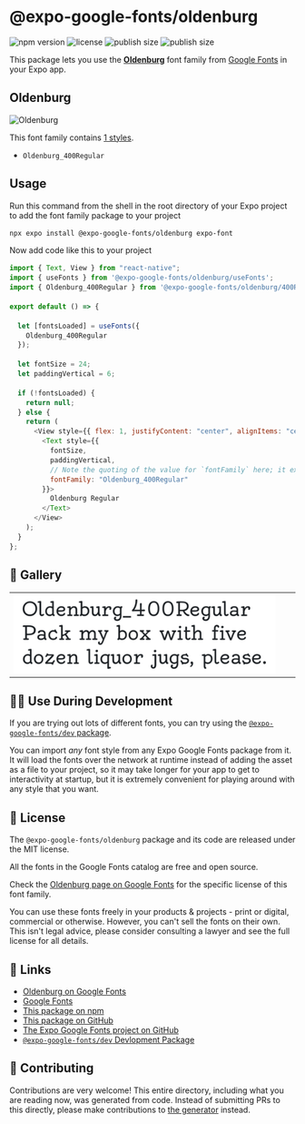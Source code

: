 # @expo-google-fonts/oldenburg

![npm version](https://flat.badgen.net/npm/v/@expo-google-fonts/oldenburg)
![license](https://flat.badgen.net/github/license/expo/google-fonts)
![publish size](https://flat.badgen.net/packagephobia/install/@expo-google-fonts/oldenburg)
![publish size](https://flat.badgen.net/packagephobia/publish/@expo-google-fonts/oldenburg)

This package lets you use the [**Oldenburg**](https://fonts.google.com/specimen/Oldenburg) font family from [Google Fonts](https://fonts.google.com/) in your Expo app.

## Oldenburg

![Oldenburg](./font-family.png)

This font family contains [1 styles](#-gallery).

- `Oldenburg_400Regular`

## Usage

Run this command from the shell in the root directory of your Expo project to add the font family package to your project

```sh
npx expo install @expo-google-fonts/oldenburg expo-font
```

Now add code like this to your project

```js
import { Text, View } from "react-native";
import { useFonts } from '@expo-google-fonts/oldenburg/useFonts';
import { Oldenburg_400Regular } from '@expo-google-fonts/oldenburg/400Regular';

export default () => {

  let [fontsLoaded] = useFonts({
    Oldenburg_400Regular
  });

  let fontSize = 24;
  let paddingVertical = 6;

  if (!fontsLoaded) {
    return null;
  } else {
    return (
      <View style={{ flex: 1, justifyContent: "center", alignItems: "center" }}>
        <Text style={{
          fontSize,
          paddingVertical,
          // Note the quoting of the value for `fontFamily` here; it expects a string!
          fontFamily: "Oldenburg_400Regular"
        }}>
          Oldenburg Regular
        </Text>
      </View>
    );
  }
};
```

## 🔡 Gallery


||||
|-|-|-|
|![Oldenburg_400Regular](./400Regular/Oldenburg_400Regular.ttf.png)||||


## 👩‍💻 Use During Development

If you are trying out lots of different fonts, you can try using the [`@expo-google-fonts/dev` package](https://github.com/expo/google-fonts/tree/master/font-packages/dev#readme).

You can import _any_ font style from any Expo Google Fonts package from it. It will load the fonts over the network at runtime instead of adding the asset as a file to your project, so it may take longer for your app to get to interactivity at startup, but it is extremely convenient for playing around with any style that you want.


## 📖 License

The `@expo-google-fonts/oldenburg` package and its code are released under the MIT license.

All the fonts in the Google Fonts catalog are free and open source.

Check the [Oldenburg page on Google Fonts](https://fonts.google.com/specimen/Oldenburg) for the specific license of this font family.

You can use these fonts freely in your products & projects - print or digital, commercial or otherwise. However, you can't sell the fonts on their own. This isn't legal advice, please consider consulting a lawyer and see the full license for all details.

## 🔗 Links

- [Oldenburg on Google Fonts](https://fonts.google.com/specimen/Oldenburg)
- [Google Fonts](https://fonts.google.com/)
- [This package on npm](https://www.npmjs.com/package/@expo-google-fonts/oldenburg)
- [This package on GitHub](https://github.com/expo/google-fonts/tree/master/font-packages/oldenburg)
- [The Expo Google Fonts project on GitHub](https://github.com/expo/google-fonts)
- [`@expo-google-fonts/dev` Devlopment Package](https://github.com/expo/google-fonts/tree/master/font-packages/dev)

## 🤝 Contributing

Contributions are very welcome! This entire directory, including what you are reading now, was generated from code. Instead of submitting PRs to this directly, please make contributions to [the generator](https://github.com/expo/google-fonts/tree/master/packages/generator) instead.

